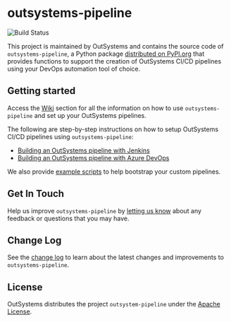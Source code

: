 # outsystems-pipeline

![Build Status](https://dev.azure.com/os-pipeline/OutSystems-Pipeline/_apis/build/status/OutSystems.outsystems-pipeline?branchName=master)

This project is maintained by OutSystems and contains the source code of `outsystems-pipeline`, a Python package [distributed on PyPI.org](https://pypi.org/project/outsystems-pipeline/) that provides functions to support the creation of OutSystems CI/CD pipelines using your DevOps automation tool of choice.

## Getting started

Access the [Wiki](../wiki) section for all the information on how to use `outsystems-pipeline` and set up your OutSystems pipelines.

The following are step-by-step instructions on how to setup OutSystems CI/CD pipelines using `outsystems-pipeline`:

* [Building an OutSystems pipeline with Jenkins](../wiki/Building-an-OutSystems-pipeline-with-Jenkins)
* [Building an OutSystems pipeline with Azure DevOps](../wiki/Building-an-OutSystems-pipeline-with-Azure-DevOps)

We also provide [example scripts](../example_templates/examples/other_pipelines) to help bootstrap your custom pipelines.

## Get In Touch

Help us improve `outsystems-pipeline` by [letting us know](mailto:cicd.integrations@outsystems.com) about any feedback or questions that you may have.

## Change Log

See the [change log](../master/CHANGELOG.md) to learn about the latest changes and improvements to `outsystems-pipeline`.

## License

OutSystems distributes the project `outsystem-pipeline` under the [Apache License](LICENSE).
